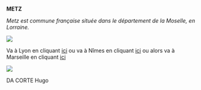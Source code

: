 **METZ**

*Metz est commune française située dans le département de la Moselle, en Lorraine.*

<img src="https://media.routard.com/image/60/2/metz.1560602.jpg">

Va à Lyon en cliquant [ici](/Lyon.md) ou 
va à Nîmes en cliquant [ici](/Nimes.md) ou alors 
va à Marseille en cliquant [ici](/Marseille.md)

[<img src="https://media.lesechos.com/api/v1/images/view/5cbb1b613e45462f5064f025/1280x720/0601112544469-web-tete.jpg">](/SalleSecrete.md)



DA CORTE Hugo



